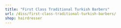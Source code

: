 ```yaml
---
title: "First Class Traditional Turkish Barbers"
url: /diss/first-class-traditional-turkish-barbers/
shop: hairdresser
---
```

